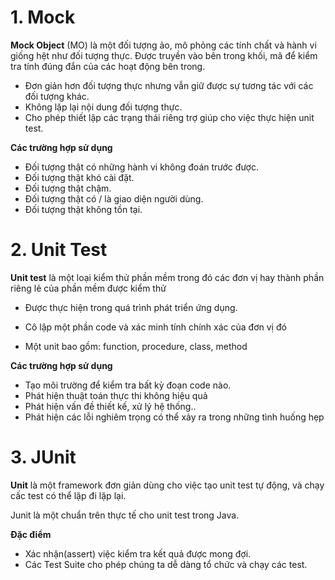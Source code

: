 # 1. Mock
**Mock Object** (MO) là một đối tượng ảo, mô phỏng các tính chất và hành vi giống hệt như đối tượng thực. Được truyền vào bên trong khối, mã để kiểm tra tính đúng đắn của các hoạt động bên trong.
* Đơn giản hơn đối tượng thực nhưng vẫn giữ được sự tương tác với các đối tượng khác.
* Không lặp lại nội dung đối tượng thực.
* Cho phép thiết lập các trạng thái riêng trợ giúp cho việc thực hiện unit test.

**Các trường hợp sử dụng**
* Đối tượng thật có những hành vi không đoán trước được.
* Đối tượng thật khó cài đặt.
* Đối tượng thật chậm.
* Đối tượng thật có / là giao diện người dùng.
* Đối tượng thật không tồn tại.

# 2. Unit Test
**Unit test** là một loại kiểm thử phần mềm trong đó các đơn vị hay thành phần riêng lẻ của phần mềm được kiểm thử

* Được thực hiện trong quá trình phát triển ứng dụng.

* Cô lập một phần code và xác minh tính chính xác của đơn vị đó

* Một unit bao gồm: function, procedure, class, method

**Các trường hợp sử dụng**
* Tạo môi trường để kiểm tra bất kỳ đoạn code nào.
* Phát hiện thuật toán thực thi không hiệu quả
* Phát hiện vấn đề thiết kế, xử lý hệ thống..
* Phát hiện các lỗi nghiêm trọng có thể xảy ra trong những tình huống hẹp

# 3. JUnit
**Unit** là một framework đơn giản dùng cho việc tạo unit test tự động, và chạy cấc test có thể lặp đi lặp lại.

Junit là một chuẩn trên thực tế cho unit test trong Java.

**Đặc điểm**
* Xác nhận(assert) việc kiểm tra kết quả được mong đợi.
* Các Test Suite cho phép chúng ta dễ dàng tổ chức và chạy các test.


